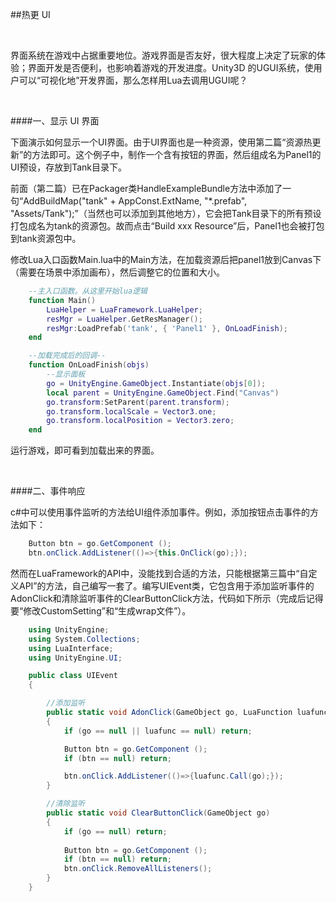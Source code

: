 ##热更 UI

&emsp;

界面系统在游戏中占据重要地位。游戏界面是否友好，很大程度上决定了玩家的体验；界面开发是否便利，也影响着游戏的开发进度。Unity3D 的UGUI系统，使用户可以“可视化地”开发界面，那么怎样用Lua去调用UGUI呢？

&emsp;

####一、显示 UI 界面

下面演示如何显示一个UI界面。由于UI界面也是一种资源，使用第二篇“资源热更新”的方法即可。这个例子中，制作一个含有按钮的界面，然后组成名为Panel1的UI预设，存放到Tank目录下。

前面（第二篇）已在Packager类HandleExampleBundle方法中添加了一句“AddBuildMap("tank" + AppConst.ExtName, "*.prefab", "Assets/Tank");”（当然也可以添加到其他地方），它会把Tank目录下的所有预设打包成名为tank的资源包。故而点击“Build xxx Resource”后，Panel1也会被打包到tank资源包中。

修改Lua入口函数Main.lua中的Main方法，在加载资源后把panel1放到Canvas下（需要在场景中添加画布），然后调整它的位置和大小。

```lua
    --主入口函数。从这里开始lua逻辑
    function Main()
        LuaHelper = LuaFramework.LuaHelper;
        resMgr = LuaHelper.GetResManager();
        resMgr:LoadPrefab('tank', { 'Panel1' }, OnLoadFinish);
    end

    --加载完成后的回调--
    function OnLoadFinish(objs)
        --显示面板
        go = UnityEngine.GameObject.Instantiate(objs[0]);
        local parent = UnityEngine.GameObject.Find("Canvas")
        go.transform:SetParent(parent.transform);
        go.transform.localScale = Vector3.one;
        go.transform.localPosition = Vector3.zero;
    end
```

运行游戏，即可看到加载出来的界面。

&emsp;

####二、事件响应

c#中可以使用事件监听的方法给UI组件添加事件。例如，添加按钮点击事件的方法如下：

```csharp
    Button btn = go.GetComponent ();
    btn.onClick.AddListener(()=>{this.OnClick(go);});
```

然而在LuaFramework的API中，没能找到合适的方法，只能根据第三篇中“自定义API”的方法，自己编写一套了。编写UIEvent类，它包含用于添加监听事件的AdonClick和清除监听事件的ClearButtonClick方法，代码如下所示（完成后记得要“修改CustomSetting”和“生成wrap文件”）。

```csharp
    using UnityEngine;
    using System.Collections;
    using LuaInterface;
    using UnityEngine.UI;

    public class UIEvent 
    {

        //添加监听
        public static void AdonClick(GameObject go, LuaFunction luafunc) 
        {
            if (go == null || luafunc == null) return;

            Button btn = go.GetComponent ();
            if (btn == null) return;

            btn.onClick.AddListener(()=>{luafunc.Call(go);});
        }

        //清除监听
        public static void ClearButtonClick(GameObject go) 
        {
            if (go == null) return;
            
            Button btn = go.GetComponent ();
            if (btn == null) return;
            btn.onClick.RemoveAllListeners();
        }
    }
```